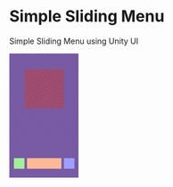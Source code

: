 # Simple Sliding Menu
 Simple Sliding Menu using Unity UI

![Alt Text](https://raw.githubusercontent.com/diogopcv/Simple-Sliding-Menu/main/Images/anim.gif)
